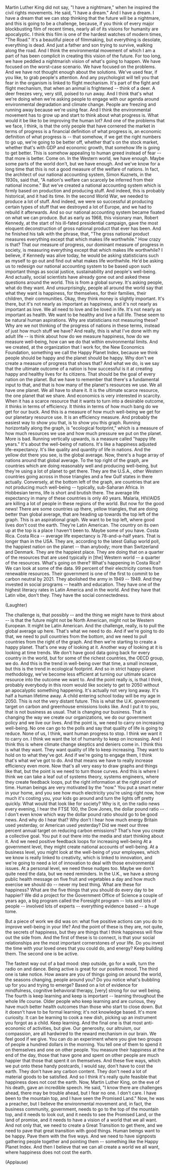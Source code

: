 
Martin Luther King
did not say,
&quot;I have a nightmare,&quot;
when he inspired the civil rights movements.
He said, &quot;I have a dream.&quot;
And I have a dream.
I have a dream that we can stop thinking
that the future will be a nightmare,
and this is going to be a challenge,
because, if you think
of every major blockbusting film of recent times,
nearly all of its visions for humanity
are apocalyptic.
I think this film
is one of the hardest watches of modern times, &quot;The Road.&quot;
It&#39;s a beautiful piece of filmmaking,
but everything is desolate,
everything is dead.
And just a father and son
trying to survive, walking along the road.
And I think the environmental movement
of which I am a part of
has been complicit
in creating this vision of the future.
For too long,
we have peddled a nightmarish vision
of what&#39;s going to happen.
We have focused on the worst-case scenario.
We have focused on the problems.
And we have not thought enough
about the solutions.
We&#39;ve used fear, if you like,
to grab people&#39;s attention.
And any psychologist will tell you
that fear in the organism
is linked to flight mechanism.
It&#39;s part of the fight and flight mechanism,
that when an animal is frightened --
think of a deer.
A deer freezes very, very still,
poised to run away.
And I think that&#39;s what we&#39;re doing
when we&#39;re asking people to engage with our agenda
around environmental degradation and climate change.
People are freezing and running away
because we&#39;re using fear.
And I think the environmental movement has to grow up
and start to think about
what progress is.
What would it be like to be improving the human lot?
And one of the problems that we face, I think,
is that the only people that have cornered the market
in terms of progress
is a financial definition of what progress is,
an economic definition of what progress is --
that somehow,
if we get the right numbers to go up,
we&#39;re going to be better off,
whether that&#39;s on the stock market,
whether that&#39;s with GDP
and economic growth,
that somehow life is going to get better.
This is somehow appealing to human greed
instead of fear --
that more is better.
Come on. In the Western world, we have enough.
Maybe some parts of the world don&#39;t, but we have enough.
And we&#39;ve know for a long time that this is not a good measure
of the welfare of nations.
In fact, the architect of our national accounting system,
Simon Kuznets, in the 1930s,
said that, &quot;A nation&#39;s welfare
can scarcely be inferred from their national income.&quot;
But we&#39;ve created a national accounting system
which is firmly based on production
and producing stuff.
And indeed, this is probably historical, and it had its time.
In the second World War, we needed to produce a lot of stuff.
And indeed, we were so successful at producing certain types of stuff
that we destroyed a lot of Europe, and we had to rebuild it afterwards.
And so our national accounting system
became fixated on what we can produce.
But as early as 1968,
this visionary man, Robert Kennedy,
at the start of his ill-fated presidential campaign,
gave the most eloquent deconstruction
of gross national product
that ever has been.
And he finished his talk with the phrase,
that, &quot;The gross national product
measures everything except that
which makes life worthwhile.&quot;
How crazy is that? That our measure of progress,
our dominant measure of progress in society,
is measuring everything
except that which makes life worthwhile?
I believe, if Kennedy was alive today,
he would be asking statisticians such as myself
to go out and find out
what makes life worthwhile.
He&#39;d be asking us to redesign
our national accounting system
to be based upon
such important things as social justice,
sustainability
and people&#39;s well-being.
And actually, social scientists have already gone out
and asked these questions around the world.
This is from a global survey.
It&#39;s asking people, what do they want.
And unsurprisingly, people all around the world
say that what they want
is happiness, for themselves,
for their families, their children,
their communities.
Okay, they think money is slightly important.
It&#39;s there, but it&#39;s not nearly as important as happiness,
and it&#39;s not nearly as important as love.
We all need to love and be loved in life.
It&#39;s not nearly as important as health.
We want to be healthy and live a full life.
These seem to be natural human aspirations.
Why are statisticians not measuring these?
Why are we not thinking of the progress of nations in these terms,
instead of just how much stuff we have?
And really, this is what I&#39;ve done with my adult life --
is think about how do we measure happiness,
how do we measure well-being,
how can we do that within environmental limits.
And we created, at the organization that I work for,
the New Economics Foundation,
something we call the Happy Planet Index,
because we think people should be happy and the planet should be happy.
Why don&#39;t we create a measure of progress that shows that?
And what we do,
is we say that the ultimate outcome of a nation
is how successful is it
at creating happy and healthy lives for its citizens.
That should be the goal
of every nation on the planet.
But we have to remember
that there&#39;s a fundamental input to that,
and that is how many of the planet&#39;s resources we use.
We all have one planet. We all have to share it.
It is the ultimate scarce resource,
the one planet that we share.
And economics is very interested in scarcity.
When it has a scarce resource
that it wants to turn into
a desirable outcome,
it thinks in terms of efficiency.
It thinks in terms of how much bang do we get for our buck.
And this is a measure of how much well-being
we get for our planetary resource use.
It is an efficiency measure.
And probably the easiest way to show you that,
is to show you this graph.
Running horizontally along the graph,
is &quot;ecological footprint,&quot;
which is a measure of how much resources we use
and how much pressure we put on the planet.
More is bad.
Running vertically upwards,
is a measure called &quot;happy life years.&quot;
It&#39;s about the well-being of nations.
It&#39;s like a happiness adjusted life-expectancy.
It&#39;s like quality and quantity of life in nations.
And the yellow dot there you see, is the global average.
Now, there&#39;s a huge array of nations
around that global average.
To the top right of the graph,
are countries which are doing reasonably well and producing well-being,
but they&#39;re using a lot of planet to get there.
They are the U.S.A.,
other Western countries going across in those triangles
and a few Gulf states in there actually.
Conversely, at the bottom left of the graph,
are countries that are not producing much well-being --
typically, sub-Saharan Africa.
In Hobbesian terms,
life is short and brutish there.
The average life expectancy in many of these countries
is only 40 years.
Malaria, HIV/AIDS
are killing a lot of people
in these regions of the world.
But now for the good news!
There are some countries up there, yellow triangles,
that are doing better than global average,
that are heading up towards the top left of the graph.
This is an aspirational graph.
We want to be top left, where good lives don&#39;t cost the earth.
They&#39;re Latin American.
The country on its own up at the top
is a place I haven&#39;t been to.
Maybe some of you have.
Costa Rica.
Costa Rica --
average life expectancy is 78-and-a-half years.
That is longer than in the USA.
They are, according to the latest Gallup world poll,
the happiest nation on the planet --
than anybody; more than Switzerland and Denmark.
They are the happiest place.
They are doing that
on a quarter of the resources
that are used typically in [the] Western world --
a quarter of the resources.
What&#39;s going on there?
What&#39;s happening in Costa Rica?
We can look at some of the data.
99 percent of their electricity comes from renewable resources.
Their government is one of the first to commit
to be carbon neutral by 2021.
They abolished the army
in 1949 --
1949.
And they invested in social programs --
health and education.
They have one of the highest literacy rates in Latin America
and in the world.
And they have that Latin vibe, don&#39;t they.
They have the social connectedness.

(Laughter)

The challenge is, that possibly -- and the thing we might have to think about --
is that the future
might not be North American,
might not be Western European.
It might be Latin American.
And the challenge, really,
is to pull the global average up here.
That&#39;s what we need to do.
And if we&#39;re going to do that,
we need to pull countries from the bottom,
and we need to pull countries from the right of the graph.
And then we&#39;re starting to create a happy planet.
That&#39;s one way of looking at it.
Another way of looking at it is looking at time trends.
We don&#39;t have good data going back for every country in the world,
but for some of the richest countries, the OECD group, we do.
And this is the trend in well-being over that time,
a small increase,
but this is the trend in ecological footprint.
And so in strict happy-planet methodology,
we&#39;ve become less efficient
at turning our ultimate scarce resource
into the outcome we want to.
And the point really is, is that I think,
probably everybody in this room
would like society to get to 2050
without an apocalyptic
something happening.
It&#39;s actually not very long away.
It&#39;s half a human lifetime away.
A child entering school today
will be my age in 2050.
This is not the very distant future.
This is what the U.K. government target
on carbon and greenhouse emissions looks like.
And I put it to you, that is not business as usual.
That is changing our business.
That is changing the way we create our organizations,
we do our government policy and we live our lives.
And the point is,
we need to carry on increasing well-being.
No one can go to the polls
and say that quality of life is going to reduce.
None of us, I think,
want human progress to stop.
I think we want it to carry on.
I think we want the lot of humanity to keep on increasing.
And I think this is where climate change skeptics and deniers come in.
I think this is what they want. They want quality of life to keep increasing.
They want to hold on to what they&#39;ve got.
And if we&#39;re going to engage them,
I think that&#39;s what we&#39;ve got to do.
And that means we have to really increase efficiency even more.
Now that&#39;s all very easy to draw graphs and things like that,
but the point is we need to turn those curves.
And this is where I think we can take a leaf
out of systems theory, systems engineers,
where they create feedback loops,
put the right information at the right point of time.
Human beings are very motivated by the &quot;now.&quot;
You put a smart meter in your home,
and you see how much electricity you&#39;re using right now,
how much it&#39;s costing you,
your kids go around and turn the lights off pretty quickly.
What would that look like for society?
Why is it, on the radio news every evening,
I hear the FTSE 100, the Dow Jones, the dollar pound ratio --
I don&#39;t even know which way the dollar pound ratio should go to be good news.
And why do I hear that?
Why don&#39;t I hear how much energy Britain used yesterday,
or American used yesterday?
Did we meet our three percent annual target
on reducing carbon emissions?
That&#39;s how you create a collective goal.
You put it out there into the media and start thinking about it.
And we need positive feedback loops
for increasing well-being
At a government level, they might create national accounts of well-being.
At a business level, you might look at the well-being of your employees,
which we know is really linked to creativity,
which is linked to innovation,
and we&#39;re going to need a lot of innovation to deal with those environmental issues.
At a personal level, we need these nudges too.
Maybe we don&#39;t quite need the data, but we need reminders.
In the U.K., we have a strong public health message
on five fruit and vegetables a day
and how much exercise we should do -- never my best thing.
What are these for happiness?
What are the five things that you should do every day
to be happier?
We did a project for the Government Office of Science a couple of years ago,
a big program called the Foresight program --
lots and lots of people -- involved lots of experts --
everything evidence based -- a huge tome.

But a piece of work we did was on: what five positive actions can you do
to improve well-being in your life?
And the point of these is
they are, not quite, the secrets of happiness,
but they are things that I think happiness will flow out the side from.
And the first of these is to connect,
is that your social relationships
are the most important cornerstones of your life.
Do you invest the time with your loved ones
that you could do, and energy?
Keep building them.
The second one is be active.

The fastest way out of a bad mood:
step outside, go for a walk, turn the radio on and dance.
Being active is great for our positive mood.
The third one is take notice.
How aware are you of things going on around the world,
the seasons changing, people around you?
Do you notice what&#39;s bubbling up for you and trying to emerge?
Based on a lot of evidence for mindfulness,
cognitive behavioral therapy,
[very] strong for our well being.
The fourth is keep learning
and keep is important --
learning throughout the whole life course.
Older people who keep learning and are curious,
they have much better health outcomes than those who start to close down.
But it doesn&#39;t have to be formal learning; it&#39;s not knowledge based.
It&#39;s more curiosity.
It can be learning to cook a new dish,
picking up an instrument you forgot as a child.
Keep learning.
And the final one
is that most anti-economic of activities,
but give.
Our generosity, our altruism,
our compassion,
are all hardwired
to the reward mechanism in our brain.
We feel good if we give.
You can do an experiment where you give
two groups of people a hundred dollars in the morning.
You tell one of them to spend it on themselves
and one on other people.
You measure their happiness at the end of the day,
those that have gone and spent on other people are much happier
that those that spent it on themselves.
And these five ways,
which we put onto these handy postcards,
I would say, don&#39;t have to cost the earth.
They don&#39;t have any carbon content.
They don&#39;t need a lot of material goods to be satisfied.
And so I think it&#39;s really quite feasible
that happiness does not cost the earth.
Now, Martin Luther King,
on the eve of his death,
gave an incredible speech.
He said, &quot;I know there are challenges ahead,
there may be trouble ahead,
but I fear no one. I don&#39;t care.
I have been to the mountain top,
and I have seen the Promised Land.&quot;
Now, he was a preacher,
but I believe the environmental movement
and, in fact, the business community, government,
needs to go to the top of the mountain top,
and it needs to look out,
and it needs to see the Promised Land,
or the land of promise,
and it needs to have a vision
of a world that we all want.
And not only that, we need to create a Great Transition
to get there,
and we need to pave that great transition with good things.
Human beings want to be happy.
Pave them with the five ways.
And we need to have signposts
gathering people together and pointing them --
something like the Happy Planet Index.
And then I believe
that we can all create a world we all want,
where happiness does not cost the earth.

(Applause)


